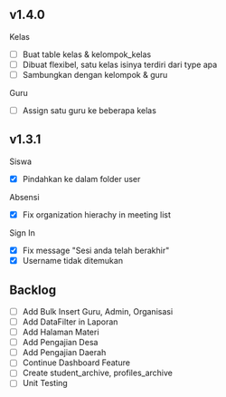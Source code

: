 ## v1.4.0
Kelas
- [ ] Buat table kelas & kelompok_kelas
- [ ] Dibuat flexibel, satu kelas isinya terdiri dari type apa
- [ ] Sambungkan dengan kelompok & guru

Guru
- [ ] Assign satu guru ke beberapa kelas

## v1.3.1
Siswa
- [x] Pindahkan ke dalam folder user

Absensi
- [x] Fix organization hierachy in meeting list

Sign In
- [x] Fix message "Sesi anda telah berakhir"
- [x] Username tidak ditemukan

## Backlog
- [ ] Add Bulk Insert Guru, Admin, Organisasi
- [ ] Add DataFilter in Laporan
- [ ] Add Halaman Materi
- [ ] Add Pengajian Desa
- [ ] Add Pengajian Daerah
- [ ] Continue Dashboard Feature
- [ ] Create student_archive, profiles_archive
- [ ] Unit Testing